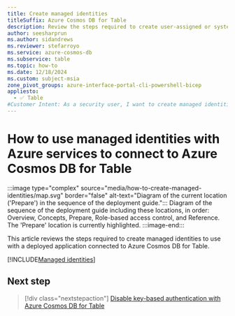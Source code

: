 ```yaml
---
title: Create managed identities
titleSuffix: Azure Cosmos DB for Table
description: Review the steps required to create user-assigned or system-assigned managed identities for use with Azure hosting services that connect to Azure Cosmos DB for Table.
author: seesharprun
ms.author: sidandrews
ms.reviewer: stefarroyo
ms.service: azure-cosmos-db
ms.subservice: table
ms.topic: how-to
ms.date: 12/18/2024
ms.custom: subject-msia
zone_pivot_groups: azure-interface-portal-cli-powershell-bicep
appliesto:
  - ✅ Table
#Customer Intent: As a security user, I want to create managed identities for use with Azure hosting services, so that my developer team can write portable authentication code for their client.
---
```


# How to use managed identities with Azure services to connect to Azure Cosmos DB for Table

:::image type="complex" source="media/how-to-create-managed-identities/map.svg" border="false" alt-text="Diagram of the current location ('Prepare') in the sequence of the deployment guide.":::
Diagram of the sequence of the deployment guide including these locations, in order: Overview, Concepts, Prepare, Role-based access control, and Reference. The 'Prepare' location is currently highlighted.
:::image-end:::

This article reviews the steps required to create managed identities to use with a deployed application connected to Azure Cosmos DB for Table.

[!INCLUDE[Managed identities](../../includes/managed-identities.md)]

## Next step

> [!div class="nextstepaction"]
> [Disable key-based authentication with Azure Cosmos DB for Table](how-to-disable-key-based-authentication.md)
